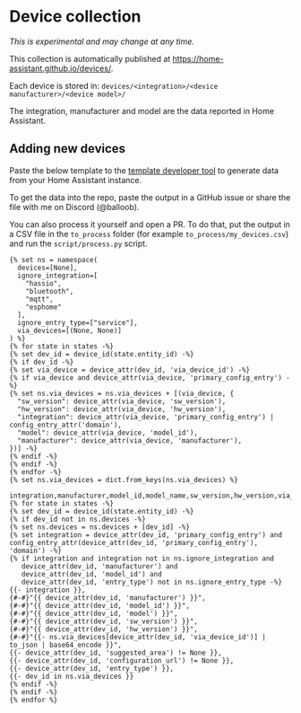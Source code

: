 # Device collection

_This is experimental and may change at any time._

This collection is automatically published at https://home-assistant.github.io/devices/.

Each device is stored in: `devices/<integration>/<device manufacturer>/<device model>/`

The integration, manufacturer and model are the data reported in Home Assistant.

## Adding new devices

Paste the below template to the [template developer tool](https://my.home-assistant.io/redirect/developer_template/) to generate data from your Home Assistant instance.

To get the data into the repo, paste the output in a GitHub issue or share the file with me on Discord (@balloob).

You can also process it yourself and open a PR. To do that, put the output in a CSV file in the `to_process` folder (for example `to_process/my_devices.csv`) and run the `script/process.py` script.

```jinja2
{% set ns = namespace(
  devices=[None],
  ignore_integration=[
    "hassio",
    "bluetooth",
    "mqtt",
    "esphome"
  ],
  ignore_entry_type=["service"],
  via_devices=[(None, None)]
) %}
{% for state in states -%}
{% set dev_id = device_id(state.entity_id) -%}
{% if dev_id -%}
{% set via_device = device_attr(dev_id, 'via_device_id') -%}
{% if via_device and device_attr(via_device, 'primary_config_entry') -%}
{% set ns.via_devices = ns.via_devices + [(via_device, {
  "sw_version": device_attr(via_device, 'sw_version'),
  "hw_version": device_attr(via_device, 'hw_version'),
  "integration": device_attr(via_device, 'primary_config_entry') | config_entry_attr('domain'),
  "model": device_attr(via_device, 'model_id'),
  "manufacturer": device_attr(via_device, 'manufacturer'),
})] -%}
{% endif -%}
{% endif -%}
{% endfor -%}
{% set ns.via_devices = dict.from_keys(ns.via_devices) %}

integration,manufacturer,model_id,model_name,sw_version,hw_version,via_device,has_suggested_area,has_configuration_url,entry_type,is_via_device
{% for state in states -%}
{% set dev_id = device_id(state.entity_id) -%}
{% if dev_id not in ns.devices -%}
{% set ns.devices = ns.devices + [dev_id] -%}
{% set integration = device_attr(dev_id, 'primary_config_entry') and config_entry_attr(device_attr(dev_id, 'primary_config_entry'), 'domain') -%}
{% if integration and integration not in ns.ignore_integration and
   device_attr(dev_id, 'manufacturer') and
   device_attr(dev_id, 'model_id') and
   device_attr(dev_id, 'entry_type') not in ns.ignore_entry_type -%}
{{- integration }},
{#-#}"{{ device_attr(dev_id, 'manufacturer') }}",
{#-#}"{{ device_attr(dev_id, 'model_id') }}",
{#-#}"{{ device_attr(dev_id, 'model') }}",
{#-#}"{{ device_attr(dev_id, 'sw_version') }}",
{#-#}"{{ device_attr(dev_id, 'hw_version') }}",
{#-#}"{{- ns.via_devices[device_attr(dev_id, 'via_device_id')] | to_json | base64_encode }}",
{{- device_attr(dev_id, 'suggested_area') != None }},
{{- device_attr(dev_id, 'configuration_url') != None }},
{{- device_attr(dev_id, 'entry_type') }},
{{- dev_id in ns.via_devices }}
{% endif -%}
{% endif -%}
{% endfor %}
```
